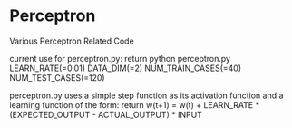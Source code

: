# Perceptron
Various Perceptron Related Code

current use for perceptron.py:  return
python perceptron.py LEARN\_RATE(=0.01) DATA\_DIM(=2) NUM\_TRAIN\_CASES(=40) NUM\_TEST\_CASES(=120)

perceptron.py uses a simple step function as its activation function and a learning function of the form:  return
w(t+1) = w(t) + LEARN\_RATE * (EXPECTED\_OUTPUT - ACTUAL\_OUTPUT) * INPUT
